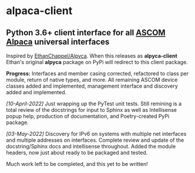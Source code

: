 # alpaca-client

## Python 3.6+ client interface for all [ASCOM Alpaca](https://ascom-standards.org/Developer/Alpaca.htm) universal interfaces

Inspired by [EthanChappel/Alpyca](https://github.com/EthanChappel/Alpyca). When this releases as **alpyca-client** Ethan's original **alpyca** package on PyPi will redirect to this client package.

**Progress:** Interfaces and member casing corrected, refactored to class per module, return of native types, and more. All remaining ASCOM device classes added and implemented, management interface and discovery added and implemented.

_[10-April-2022]_ Just wrapping up the PyTest unit tests. Still remining is a total review of the docstrings for input to Sphinx as well as Intellisense popup help, production of documentation, and Poetry-created PyPi package.

_[03-May-2022]_ Discovery for IPv6 on systems with multiple net interfaces and multiple addresses on interfaces. Complete review and update of the docstring/Sphinx docs and intellisense throughout. Added the module headers, now just about ready to be packaged and tested.

Much work left to be completed, and this yet to be written!
